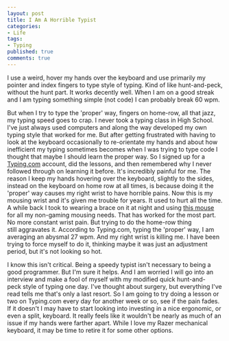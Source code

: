 ```yaml
---
layout: post
title: I Am A Horrible Typist
categories:
- Life
tags:
- Typing
published: true
comments: true
---
```

I use a weird, hover my hands over the keyboard and use primarily my pointer and index fingers to type style of typing. Kind of like hunt-and-peck, without the hunt part. It works decently well. When I am on a good streak and I am typing something simple (not code) I can probably break 60 wpm.

But when I try to type the 'proper' way, fingers on home-row, all that jazz, my typing speed goes to crap. I never took a typing class in High School. I've just always used computers and along the way developed my own typing style that worked for me. But after getting frustrated with having to look at the keyboard occasionally to re-orientate my hands and about how inefficient my typing sometimes becomes when I was trying to type code I thought that maybe I should learn the proper way. So I signed up for a <a href="http://www.typing.com/" target="_blank">Typing.com</a> account, did the lessons, and then remembered why I never followed through on learning it before. It's incredibly painful for me. The reason I keep my hands hovering over the keyboard, slightly to the sides, instead on the keyboard on home row at all times, is because doing it the 'proper' way causes my right wrist to have horrible pains. Now this is my mousing wrist and it's given me trouble for years. It used to hurt all the time. A while back I took to wearing a brace on it at night and using <a href="http://www.amazon.com/Logitech-910-001799-M570-Wireless-Trackball/dp/B0043T7FXE">this mouse</a> for all my non-gaming mousing needs. That has worked for the most part. No more constant wrist pain. But trying to do the home-row thing still aggravates it. According to Typing.com, typing the 'proper' way, I am averaging an abysmal 27 wpm. And my right wrist is killing me. I have been trying to force myself to do it, thinking maybe it was just an adjustment period, but it's not looking so hot.

I know this isn't critical. Being a speedy typist isn't necessary to being a good programmer. But I'm sure it helps. And I am worried I will go into an interview and make a fool of myself with my modified quick hunt-and-peck style of typing one day. I've thought about surgery, but everything I've read tells me that's only a last resort. So I am going to try doing a lesson or two on Typing.com every day for another week or so, see if the pain fades. If it doesn't I may have to start looking into investing in a nice ergonomic, or even a split, keyboard. It really feels like it wouldn't be nearly as much of an issue if my hands were farther apart. While I love my Razer mechanical keyboard, it may be time to retire it for some other options.
